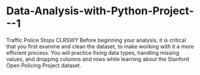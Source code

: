# Data-Analysis-with-Python-Project---1
Traffic Police Stops CLRSWY  Before beginning your analysis, it is critical that you first examine and clean the dataset, to make working with it a more efficient process. You will practice fixing data types, handling missing values, and dropping columns and rows while learning about the Stanford Open Policing Project dataset.
